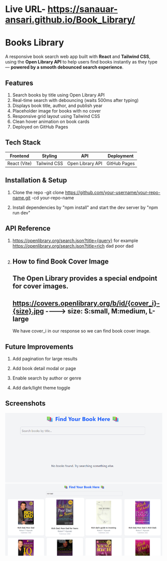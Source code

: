 # Live URL- https://sanauar-ansari.github.io/Book_Library/

# Books Library

A responsive book search web app built with **React** and **Tailwind CSS**, using the **Open Library API** to help users find books instantly as they type — **powered by a smooth debounced search experience**.

## Features
1. Search books by title using Open Library API
2. Real-time search with debouncing (waits 500ms after typing)
3. Displays book title, author, and publish year
4. Placeholder image for books with no cover
5. Responsive grid layout using Tailwind CSS
6. Clean hover animation on book cards
7. Deployed on GitHub Pages


##  Tech Stack

| Frontend     | Styling      | API              | Deployment   |
| ------------ | ------------ | ---------------- | ------------ |
| React (Vite) | Tailwind CSS | Open Library API | GitHub Pages |


## Installation & Setup

1. Clone the repo
-git clone https://github.com/your-username/your-repo-name.git
-cd your-repo-name

2. Install dependencies by "npm install" and start the dev server by "npm run dev" 


## API Reference
1. https://openlibrary.org/search.json?title={query}
   for example https://openlibrary.org/search.json?title=rich dad poor dad
   
2. How to find Book Cover Image
   ---
   The Open Library provides a special endpoint for cover images.
   ---
   https://covers.openlibrary.org/b/id/{cover_i}-{size}.jpg     ----> size: S:small, M:medium, L-large
   ---
   We have cover_i in our response so we can find book cover image.


## Future Improvements

1. Add pagination for large results

2. Add book detail modal or page

3. Enable search by author or genre

4. Add dark/light theme toggle


 ## Screenshots
![image alt](https://github.com/Sanauar-Ansari/Book_Library/blob/0ccab941d63679013c1319a905833b4409ed93b0/Screenshot%202025-10-28%20201711.png)
![image alt](https://github.com/Sanauar-Ansari/Book_Library/blob/0ccab941d63679013c1319a905833b4409ed93b0/Screenshot%202025-10-28%20201805.png)
    



